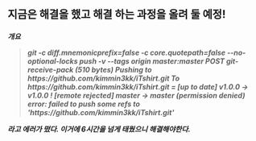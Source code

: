## 지금은 해결을 했고 해결 하는 과정을 올려 둘 예정!

<h5>
개요

<blockquote>
git -c diff.mnemonicprefix=false -c core.quotepath=false --no-optional-locks push -v --tags origin master:master
POST git-receive-pack (510 bytes)
Pushing to https://github.com/kimmin3kk/iTshirt.git
To https://github.com/kimmin3kk/iTshirt.git
 = [up to date]      v1.0.0 -> v1.0.0
 ! [remote rejected] master -> master (permission denied)
error: failed to push some refs to 'https://github.com/kimmin3kk/iTshirt.git' 
 </blockquote>

라고 에러가 떴다. 이거에 6시간을 넘게 태웠으니 해결해야한다.
</h5>
